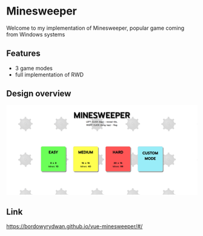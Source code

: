 # Minesweeper
Welcome to my implementation of Minesweeper, popular game coming from Windows systems

## Features
- 3 game modes
- full implementation of RWD

## Design overview
![Display](https://github.com/BordowyRydwan/vue-minesweeper/blob/125a568737fb59052af1a4b74306497b51a21d43/design.png)

## Link
https://bordowyrydwan.github.io/vue-minesweeper/#/

